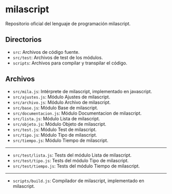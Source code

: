 # milascript
Repositorio oficial del lenguaje de programación milascript.

## Directorios

* `src`: Archivos de código fuente.
* `src/test`: Archivos de test de los módulos.
* `scripts`: Archivos para compilar y transpilar el código.

## Archivos

* `src/mila.js`: Intérprete de milascript, implementado en javascript.
* `src/ajustes.js`: Módulo Ajustes de milascript.
* `src/archivo.js`: Módulo Archivo de milascript.
* `src/base.js`: Módulo Base de milascript.
* `src/documentacion.js`: Módulo Documentacion de milascript.
* `src/lista.js`: Módulo Lista de milascript.
* `src/objeto.js`: Módulo Objeto de milascript.
* `src/test.js`: Módulo Test de milascript.
* `src/tipo.js`: Módulo Tipo de milascript.
* `src/tiempo.js`: Módulo Tiempo de milascript.
---
* `src/test/lista.js`: Tests del módulo Lista de milascript.
* `src/test/tipo.js`: Tests del módulo Tipo de milascript.
* `src/test/tiempo.js`: Tests del módulo Tiempo de milascript.
---
* `scripts/build.js`: Compilador de milascript, implementado en milascript.